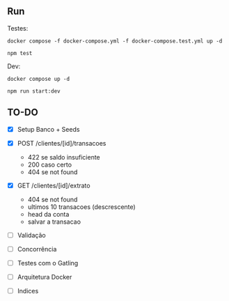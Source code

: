 
## Run

Testes:
```
docker compose -f docker-compose.yml -f docker-compose.test.yml up -d

npm test
```

Dev:
```
docker compose up -d

npm run start:dev
```

## TO-DO


- [x] Setup Banco + Seeds
- [x] POST /clientes/[id]/transacoes
    - 422 se saldo insuficiente
    - 200 caso certo
    - 404 se not found
- [x] GET /clientes/[id]/extrato
    - 404 se not found
    - ultimos 10 transacoes (descrescente)
    - head da conta
    - salvar a transacao
- [ ] Validação
- [ ] Concorrência
- [ ] Testes com o Gatling
- [ ] Arquitetura Docker
- [ ] Indices

